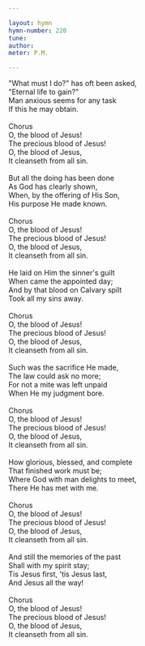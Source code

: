 ```yaml
---

layout: hymn
hymn-number: 220
tune: 
author: 
meter: P.M.

---
```

"What must I do?" has oft been asked,<br>"Eternal life to gain?"<br>Man anxious seems for any task<br>If this he may obtain.<br><br>Chorus<br>O, the blood of Jesus!<br>The precious blood of Jesus!<br>O, the blood of Jesus,<br>It cleanseth from all sin.<br><br>But all the doing has been done<br>As God has clearly shown,<br>When, by the offering of His Son,<br>His purpose He made known.<br><br>Chorus<br>O, the blood of Jesus!<br>The precious blood of Jesus!<br>O, the blood of Jesus,<br>It cleanseth from all sin.<br><br>He laid on Him the sinner's guilt<br>When came the appointed day;<br>And by that blood on Calvary spilt<br>Took all my sins away.<br><br>Chorus<br>O, the blood of Jesus!<br>The precious blood of Jesus!<br>O, the blood of Jesus,<br>It cleanseth from all sin.<br><br>Such was the sacrifice He made,<br>The law could ask no more;<br>For not a mite was left unpaid<br>When He my judgment bore.<br><br>Chorus<br>O, the blood of Jesus!<br>The precious blood of Jesus!<br>O, the blood of Jesus,<br>It cleanseth from all sin.<br><br>How glorious, blessed, and complete<br>That finished work must be;<br>Where God with man delights to meet,<br>There He has met with me.<br><br>Chorus<br>O, the blood of Jesus!<br>The precious blood of Jesus!<br>O, the blood of Jesus,<br>It cleanseth from all sin.<br><br>And still the memories of the past<br>Shall with my spirit stay;<br>Tis Jesus first, 'tis Jesus last,<br>And Jesus all the way!<br><br>Chorus<br>O, the blood of Jesus!<br>The precious blood of Jesus!<br>O, the blood of Jesus,<br>It cleanseth from all sin.<br><br><br>
